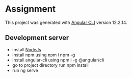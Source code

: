 # Assignment

This project was generated with [Angular CLI](https://github.com/angular/angular-cli) version 12.2.14.

## Development server

- install [NodeJs](https://nodejs.org/en/download/)
- install npm using npm i npm -g
- install angular-cli using npm i -g @angular/cli
- go to project directory run npm install
- run ng serve

